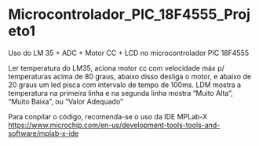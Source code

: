 # Microcontrolador_PIC_18F4555_Projeto1
Uso do LM 35 + ADC + Motor CC + LCD no microcontrolador PIC 18F4555

Ler temperatura do LM35, aciona motor cc com velocidade máx p/ temperaturas
acima de 80 graus, abaixo disso desliga o motor, e abaixo de 20 graus um led
pisca com intervalo de tempo de 100ms. LDM mostra a temperatura na primeira
linha e na segunda linha mostra “Muito Alta”, “Muito Baixa”, ou “Valor
Adequado”

Para conpilar o código, recomenda-se o uso da IDE MPLab-X https://www.microchip.com/en-us/development-tools-tools-and-software/mplab-x-ide
